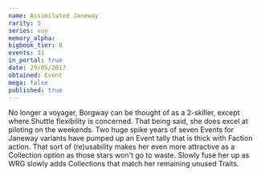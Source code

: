 ```yaml
---
name: Assimilated Janeway
rarity: 5
series: voy
memory_alpha:
bigbook_tier: 8
events: 31
in_portal: true
date: 29/05/2017
obtained: Event
mega: false
published: true
---
```


No longer a voyager, Borgway can be thought of as a 2-skiller, except where Shuttle flexibility is concerned. That being said, she does excel at piloting on the weekends. Two huge spike years of seven Events for Janeway variants have pumped up an Event tally that is thick with Faction action. That sort of (re)usability makes her even more attractive as a Collection option as those stars won't go to waste. Slowly fuse her up as WRG slowly adds Collections that match her remaining unused Traits.
